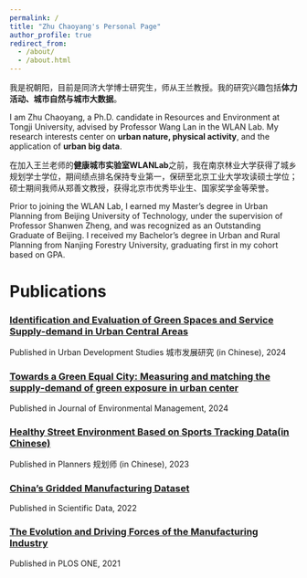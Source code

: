 ```yaml
---
permalink: /
title: "Zhu Chaoyang's Personal Page"
author_profile: true
redirect_from: 
  - /about/
  - /about.html
---
```


我是祝朝阳，目前是同济大学博士研究生，师从王兰教授。我的研究兴趣包括**体力活动、城市自然与城市大数据**。

I am Zhu Chaoyang, a Ph.D. candidate in Resources and Environment at Tongji University, advised by Professor Wang Lan in the WLAN Lab. My research interests center on **urban nature, physical activity**, and the application of **urban big data**.


在加入王兰老师的**健康城市实验室WLANLab**之前，我在南京林业大学获得了城乡规划学士学位，期间绩点排名保持专业第一，保研至北京工业大学攻读硕士学位；硕士期间我师从郑善文教授，获得北京市优秀毕业生、国家奖学金等荣誉。

Prior to joining the WLAN Lab, I earned my Master’s degree in Urban Planning from Beijing University of Technology, under the supervision of Professor Shanwen Zheng, and was recognized as an Outstanding Graduate of Beijing. I received my Bachelor’s degree in Urban and Rural Planning from Nanjing Forestry University, graduating first in my cohort based on GPA.




Publications
======
### [Identification and Evaluation of Green Spaces and Service Supply-demand in Urban Central Areas](https://zhucy-99.github.io/academicpage//publication/paper5)
Published in Urban Development Studies 城市发展研究 (in Chinese), 2024

### [Towards a Green Equal City: Measuring and matching the supply-demand of green exposure in urban center](https://zhucy-99.github.io/academicpage//publication/paper2)
Published in Journal of Environmental Management, 2024

### [Healthy Street Environment Based on Sports Tracking Data(in Chinese)](https://zhucy-99.github.io/academicpage//publication/paper4)
Published in Planners 规划师 (in Chinese), 2023

### [China’s Gridded Manufacturing Dataset](https://zhucy-99.github.io/academicpage//publication/paper1)
Published in Scientific Data, 2022

### [The Evolution and Driving Forces of the Manufacturing Industry](https://zhucy-99.github.io/academicpage//publication/paper3)
Published in PLOS ONE, 2021

